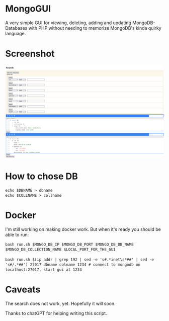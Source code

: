 # MongoGUI

A very simple GUI for viewing, deleting, adding and updating MongoDB-Databases with PHP without needing to memorize MongoDB's kinda quirky language. 

# Screenshot

![Screenshot](screenshot_alpha.png?raw=true "Screenshot")

# How to chose DB

```console
echo $DBNAME > dbname
echo $COLLNAME > collname
```

# Docker

I'm still working on making docker work. But when it's ready you should be able to run:

```console
bash run.sh $MONGO_DB_IP $MONGO_DB_PORT $MONGO_DB_DB_NAME $MONGO_DB_COLLECTION_NAME $LOCAL_PORT_FOR_THE_GUI

bash run.sh $(ip addr | grep 192 | sed -e 's#.*inet\s*##' | sed -e 's#/.*##') 27017 dbname colname 1234 # connect to mongodb on localhost:27017, start gui at 1234
```

# Caveats

The search does not work, yet. Hopefully it will soon.

Thanks to chatGPT for helping writing this script.
